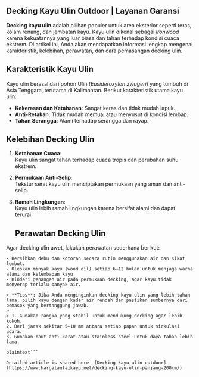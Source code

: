 ## Decking Kayu Ulin Outdoor | Layanan Garansi

**Decking kayu ulin** adalah pilihan populer untuk area eksterior seperti teras, kolam renang, dan jembatan kayu. Kayu ulin dikenal sebagai *Ironwood* karena kekuatannya yang luar biasa dan tahan terhadap kondisi cuaca ekstrem. Di artikel ini, Anda akan mendapatkan informasi lengkap mengenai karakteristik, kelebihan, perawatan, dan cara pemasangan decking ulin.

## Karakteristik Kayu Ulin

Kayu ulin berasal dari pohon Ulin (*Eusideroxylon zwageri*) yang tumbuh di Asia Tenggara, terutama di Kalimantan. Berikut karakteristik utama kayu ulin:

- **Kekerasan dan Ketahanan**: Sangat keras dan tidak mudah lapuk.
- **Anti-Retakan**: Tidak mudah memuai atau menyusut di kondisi lembap.
- **Tahan Serangga**: Alami terhadap serangga dan rayap.

## Kelebihan Decking Ulin

1. **Ketahanan Cuaca**:  
   Kayu ulin sangat tahan terhadap cuaca tropis dan perubahan suhu ekstrem.

2. **Permukaan Anti-Selip**:  
   Tekstur serat kayu ulin menciptakan permukaan yang aman dan anti-selip.

3. **Ramah Lingkungan**:  
   Kayu ulin lebih ramah lingkungan karena bersifat alami dan dapat terurai.

   ## Perawatan Decking Ulin

Agar decking ulin awet, lakukan perawatan sederhana berikut:

```plaintext
- Bersihkan debu dan kotoran secara rutin menggunakan air dan sikat lembut.
- Oleskan minyak kayu (wood oil) setiap 6–12 bulan untuk menjaga warna alami dan kelembapan kayu.
- Hindari genangan air pada permukaan decking, agar kayu tidak menyerap terlalu banyak air.

> **Tips**: Jika Anda menginginkan decking kayu ulin yang lebih tahan lama, pilih kayu dengan kadar air rendah dan pastikan sumbernya dari pemasok yang bertanggung jawab.
>
> 1. Gunakan rangka yang stabil untuk mendukung decking agar lebih kokoh.
2. Beri jarak sekitar 5–10 mm antara setiap papan untuk sirkulasi udara.
3. Gunakan baut anti-karat atau stainless steel untuk daya tahan lebih lama.

plaintext```

Detailed article is shared here- [Decking kayu ulin outdoor](https://www.hargalantaikayu.net/decking-kayu-ulin-panjang-200cm/)


